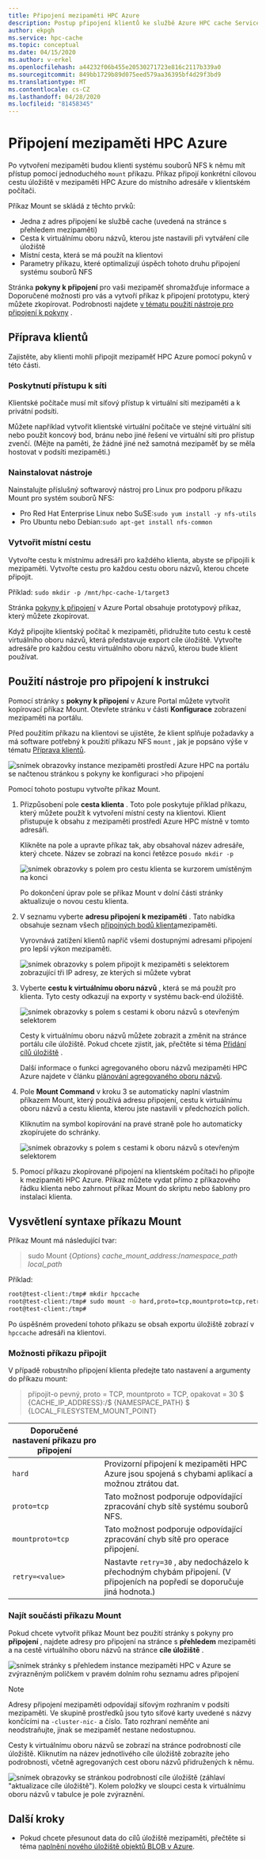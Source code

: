 ```yaml
---
title: Připojení mezipaměti HPC Azure
description: Postup připojení klientů ke službě Azure HPC cache Service
author: ekpgh
ms.service: hpc-cache
ms.topic: conceptual
ms.date: 04/15/2020
ms.author: v-erkel
ms.openlocfilehash: a44232f06b455e20530271723e816c2117b339a0
ms.sourcegitcommit: 849bb1729b89d075eed579aa36395bf4d29f3bd9
ms.translationtype: MT
ms.contentlocale: cs-CZ
ms.lasthandoff: 04/28/2020
ms.locfileid: "81458345"
---
```

# <a name="mount-the-azure-hpc-cache"></a>Připojení mezipaměti HPC Azure

Po vytvoření mezipaměti budou klienti systému souborů NFS k němu mít přístup pomocí jednoduchého `mount` příkazu. Příkaz připojí konkrétní cílovou cestu úložiště v mezipaměti HPC Azure do místního adresáře v klientském počítači.

Příkaz Mount se skládá z těchto prvků:

* Jedna z adres připojení ke službě cache (uvedená na stránce s přehledem mezipaměti)
* Cesta k virtuálnímu oboru názvů, kterou jste nastavili při vytváření cíle úložiště
* Místní cesta, která se má použít na klientovi
* Parametry příkazu, které optimalizují úspěch tohoto druhu připojení systému souborů NFS

Stránka **pokyny k připojení** pro vaši mezipaměť shromažďuje informace a Doporučené možnosti pro vás a vytvoří příkaz k připojení prototypu, který můžete zkopírovat. Podrobnosti najdete [v tématu použití nástroje pro připojení k pokyny](#use-the-mount-instructions-utility) .

## <a name="prepare-clients"></a>Příprava klientů

Zajistěte, aby klienti mohli připojit mezipaměť HPC Azure pomocí pokynů v této části.

### <a name="provide-network-access"></a>Poskytnutí přístupu k síti

Klientské počítače musí mít síťový přístup k virtuální síti mezipaměti a k privátní podsíti.

Můžete například vytvořit klientské virtuální počítače ve stejné virtuální síti nebo použít koncový bod, bránu nebo jiné řešení ve virtuální síti pro přístup zvenčí. (Mějte na paměti, že žádné jiné než samotná mezipaměť by se měla hostovat v podsíti mezipaměti.)

### <a name="install-utilities"></a>Nainstalovat nástroje

Nainstalujte příslušný softwarový nástroj pro Linux pro podporu příkazu Mount pro systém souborů NFS:

* Pro Red Hat Enterprise Linux nebo SuSE:`sudo yum install -y nfs-utils`
* Pro Ubuntu nebo Debian:`sudo apt-get install nfs-common`

### <a name="create-a-local-path"></a>Vytvořit místní cestu

Vytvořte cestu k místnímu adresáři pro každého klienta, abyste se připojili k mezipaměti. Vytvořte cestu pro každou cestu oboru názvů, kterou chcete připojit.

Příklad: `sudo mkdir -p /mnt/hpc-cache-1/target3`

Stránka [pokyny k připojení](#use-the-mount-instructions-utility) v Azure Portal obsahuje prototypový příkaz, který můžete zkopírovat.

Když připojíte klientský počítač k mezipaměti, přidružíte tuto cestu k cestě virtuálního oboru názvů, která představuje export cíle úložiště. Vytvořte adresáře pro každou cestu virtuálního oboru názvů, kterou bude klient používat.

## <a name="use-the-mount-instructions-utility"></a>Použití nástroje pro připojení k instrukci

Pomocí stránky s **pokyny k připojení** v Azure Portal můžete vytvořit kopírovací příkaz Mount. Otevřete stránku v části **Konfigurace** zobrazení mezipaměti na portálu.

Před použitím příkazu na klientovi se ujistěte, že klient splňuje požadavky a má software potřebný k použití příkazu NFS `mount` , jak je popsáno výše v tématu [Příprava klientů](#prepare-clients).

![snímek obrazovky instance mezipaměti prostředí Azure HPC na portálu se načtenou stránkou s pokyny ke konfiguraci >ho připojení](media/mount-instructions.png)

Pomocí tohoto postupu vytvořte příkaz Mount.

1. Přizpůsobení pole **cesta klienta** . Toto pole poskytuje příklad příkazu, který můžete použít k vytvoření místní cesty na klientovi. Klient přistupuje k obsahu z mezipaměti prostředí Azure HPC místně v tomto adresáři.

   Klikněte na pole a upravte příkaz tak, aby obsahoval název adresáře, který chcete. Název se zobrazí na konci řetězce po`sudo mkdir -p`

   ![snímek obrazovky s polem pro cestu klienta se kurzorem umístěným na konci](media/mount-edit-client.png)

   Po dokončení úprav pole se příkaz Mount v dolní části stránky aktualizuje o novou cestu klienta.

1. V seznamu vyberte **adresu připojení k mezipaměti** . Tato nabídka obsahuje seznam všech [přípojných bodů klienta](#find-mount-command-components)mezipaměti.

   Vyrovnává zatížení klientů napříč všemi dostupnými adresami připojení pro lepší výkon mezipaměti.

   ![snímek obrazovky s polem připojit k mezipaměti s selektorem zobrazující tři IP adresy, ze kterých si můžete vybrat](media/mount-select-ip.png)

1. Vyberte **cestu k virtuálnímu oboru názvů** , která se má použít pro klienta. Tyto cesty odkazují na exporty v systému back-end úložiště.

   ![snímek obrazovky s polem s cestami k oboru názvů s otevřeným selektorem](media/mount-select-target.png)

   Cesty k virtuálnímu oboru názvů můžete zobrazit a změnit na stránce portálu cíle úložiště. Pokud chcete zjistit, jak, přečtěte si téma [Přidání cílů úložiště](hpc-cache-add-storage.md) .

   Další informace o funkci agregovaného oboru názvů mezipaměti HPC Azure najdete v článku [plánování agregovaného oboru názvů](hpc-cache-namespace.md).

1. Pole **Mount Command** v kroku 3 se automaticky naplní vlastním příkazem Mount, který používá adresu připojení, cestu k virtuálnímu oboru názvů a cestu klienta, kterou jste nastavili v předchozích polích.

   Kliknutím na symbol kopírování na pravé straně pole ho automaticky zkopírujete do schránky.

   ![snímek obrazovky s polem s cestami k oboru názvů s otevřeným selektorem](media/mount-command-copy.png)

1. Pomocí příkazu zkopírované připojení na klientském počítači ho připojte k mezipaměti HPC Azure. Příkaz můžete vydat přímo z příkazového řádku klienta nebo zahrnout příkaz Mount do skriptu nebo šablony pro instalaci klienta.

## <a name="understand-mount-command-syntax"></a>Vysvětlení syntaxe příkazu Mount

Příkaz Mount má následující tvar:

> sudo Mount {*Options*} *cache_mount_address*:/*namespace_path* *local_path*

Příklad:

```bash
root@test-client:/tmp# mkdir hpccache
root@test-client:/tmp# sudo mount -o hard,proto=tcp,mountproto=tcp,retry=30 10.0.0.28:/blob-demo-0722 hpccache
root@test-client:/tmp#
```

Po úspěšném provedení tohoto příkazu se obsah exportu úložiště zobrazí v ``hpccache`` adresáři na klientovi.

### <a name="mount-command-options"></a>Možnosti příkazu připojit

V případě robustního připojení klienta předejte tato nastavení a argumenty do příkazu mount:

> připojit-o pevný, proto = TCP, mountproto = TCP, opakovat = 30 $ {CACHE_IP_ADDRESS}:/$ {NAMESPACE_PATH} $ {LOCAL_FILESYSTEM_MOUNT_POINT}

| Doporučené nastavení příkazu pro připojení | |
--- | ---
``hard`` | Provizorní připojení k mezipaměti HPC Azure jsou spojená s chybami aplikací a možnou ztrátou dat.
``proto=tcp`` | Tato možnost podporuje odpovídající zpracování chyb sítě systému souborů NFS.
``mountproto=tcp`` | Tato možnost podporuje odpovídající zpracování chyb sítě pro operace připojení.
``retry=<value>`` | Nastavte ``retry=30`` , aby nedocházelo k přechodným chybám připojení. (V připojeních na popředí se doporučuje jiná hodnota.)

### <a name="find-mount-command-components"></a>Najít součásti příkazu Mount

Pokud chcete vytvořit příkaz Mount bez použití stránky s pokyny pro **připojení** , najdete adresy pro připojení na stránce s **přehledem** mezipaměti a na cestě virtuálního oboru názvů na stránce **cíle úložiště** .

![snímek stránky s přehledem instance mezipaměti HPC v Azure se zvýrazněným políčkem v pravém dolním rohu seznamu adres připojení](media/hpc-cache-mount-addresses.png)

> [!NOTE]
> Adresy připojení mezipaměti odpovídají síťovým rozhraním v podsíti mezipaměti. Ve skupině prostředků jsou tyto síťové karty uvedené s názvy končícími na `-cluster-nic-` a číslo. Tato rozhraní neměňte ani neodstraňujte, jinak se mezipaměť nestane nedostupnou.

Cesty k virtuálnímu oboru názvů se zobrazí na stránce podrobností cíle úložiště. Kliknutím na název jednotlivého cíle úložiště zobrazíte jeho podrobnosti, včetně agregovaných cest oboru názvů přidružených k němu.

![snímek obrazovky se stránkou podrobností cíle úložiště (záhlaví "aktualizace cíle úložiště"). Kolem položky ve sloupci cesta k virtuálnímu oboru názvů v tabulce je pole zvýraznění.](media/hpc-cache-view-namespace-paths.png)

## <a name="next-steps"></a>Další kroky

* Pokud chcete přesunout data do cílů úložiště mezipaměti, přečtěte si téma [naplnění nového úložiště objektů BLOB v Azure](hpc-cache-ingest.md).
